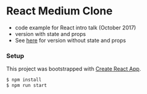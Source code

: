 # React Medium Clone 
 - code example for React intro talk (October 2017)
 - version with state and props
 - See [here](https://github.com/kristinbaumann/react-medium-clone-v1) for version without state and props

### Setup
This project was bootstrapped with [Create React App](https://github.com/facebookincubator/create-react-app).

```sh
$ npm install
$ npm run start
```
